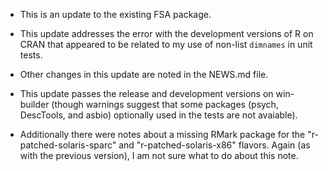 * This is an update to the existing FSA package.

* This update addresses the error with the development versions of R on CRAN that appeared to be related to my use of non-list `dimnames` in unit tests.

* Other changes in this update are noted in the NEWS.md file.

* This update passes the release and development versions on win-builder (though warnings suggest that some packages (psych, DescTools, and asbio) optionally used in the tests are not avaiable).

* Additionally there were notes about a missing RMark package for the "r-patched-solaris-sparc" and "r-patched-solaris-x86" flavors.  Again (as with the previous version), I am not sure what to do about this note.
